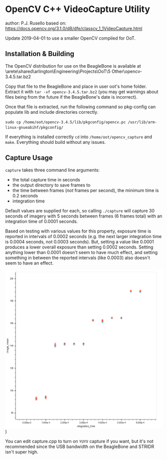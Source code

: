 OpenCV C++ VideoCapture Utility
==========

author: P.J. Rusello
based on: https://docs.opencv.org/3.1.0/d8/dfe/classcv_1_1VideoCapture.html

Update 2019-04-01 to use a smaller OpenCV compiled for OoT.  

Installation & Building
-----------------------
The OpenCV distribution for use on the BeagleBone is available at
\\arete\shared\arlington\Engineering\Projects\OoT\5 Other\opencv-3.4.5.tar.bz2

Copy that file to the BeagleBone and place in user oot's home folder. Extract it 
with `tar -xf opencv-3.4.5.tar.bz2` (you may get warnings about files being from 
the future if the BeagleBone's date is incorrect).

Once that file is extracted, run the following command so pkg-config can populate
lib and include directories correctly.  

`sudo cp /home/oot/opencv-3.4.5/lib/pkgconfig/opencv.pc /usr/lib/arm-linux-gnueabihf/pkgconfig/`

If everything is installed correctly `cd` into `/home/oot/opencv_capture` 
and `make`. Everything should build without any issues.


Capture Usage
-------------
`capture` takes three command line arguments:
- the total capture time in seconds
- the output directory to save frames to
- the time between frames (*not* frames per second), the minimum time is 0.2 seconds
- integration time

Default values are supplied for each, so calling `./capture` will capture 30 seconds of imagery with 5 seconds between frames (6 frames total) with an integration time of 0.0001 seconds.

Based on testing with various values for this property, exposure time is reported in intervals of 0.0002 seconds (e.g. the next larger integration time is 0.0004 seconds, not 0.0003 seconds). But, setting a value like 0.0001 produces a lower overall exposure than setting 0.0002 seconds. Setting anything lower than 0.0001 doesn't seem to have much effect, and setting something in between the reported intervals (like 0.0003) also doesn't seem to have an effect. 

![integration_time_plot](image_mean_vs_integration_time.png))

You can edit capture.cpp to turn on `YUYV` capture if you want, but it's not recommended since the USB bandwidth on the BeagleBone and STRIDR isn't super high.